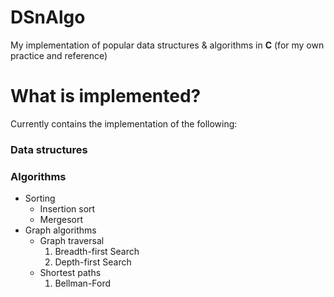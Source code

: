 # DSnAlgo

My implementation of popular data structures &amp; algorithms in **C** (for my own practice and reference)

# What is implemented?
Currently contains the implementation of the following:


### Data structures

### Algorithms

* Sorting
    * Insertion sort
    * Mergesort
* Graph algorithms
    * Graph traversal
        1. Breadth-first Search
        2. Depth-first Search
    * Shortest paths
        1. Bellman-Ford
